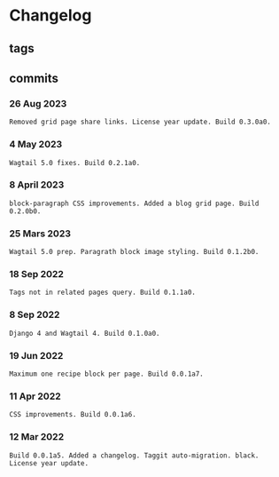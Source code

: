 # Changelog #

## tags ##

## commits ##

### 26 Aug 2023 ###

    Removed grid page share links. License year update. Build 0.3.0a0.

### 4 May 2023 ###

    Wagtail 5.0 fixes. Build 0.2.1a0.

### 8 April 2023 ###

    block-paragraph CSS improvements. Added a blog grid page. Build 0.2.0b0.


### 25 Mars 2023 ###

    Wagtail 5.0 prep. Paragrath block image styling. Build 0.1.2b0.

### 18 Sep 2022 ###

    Tags not in related pages query. Build 0.1.1a0.

### 8 Sep 2022 ###

    Django 4 and Wagtail 4. Build 0.1.0a0.

### 19 Jun 2022 ###

    Maximum one recipe block per page. Build 0.0.1a7.

### 11 Apr 2022 ###

    CSS improvements. Build 0.0.1a6.

### 12 Mar 2022 ###

    Build 0.0.1a5. Added a changelog. Taggit auto-migration. black. License year update.
